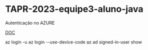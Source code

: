 # TAPR-2023-equipe3-aluno-java

Autenticação no AZURE

[DOC](https://learn.microsoft.com/en-us/cli/azure/install-azure-cli-linux?pivots=apt)


az login -u 
az login --use-device-code
az ad signed-in-user show
